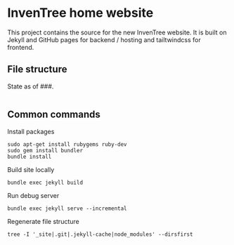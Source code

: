 # InvenTree home website
This project contains the source for the new InvenTree website.
It is built on Jekyll and GitHub pages for backend / hosting and tailtwindcss for frontend.

## File structure

State as of ###.
``` bash

```

## Common commands
Install packages
```
sudo apt-get install rubygems ruby-dev
sudo gem install bundler
bundle install
```

Build site locally
```
bundle exec jekyll build
```

Run debug server
```
bundle exec jekyll serve --incremental
```

Regenerate file structure
```
tree -I '_site|.git|.jekyll-cache|node_modules' --dirsfirst
```
